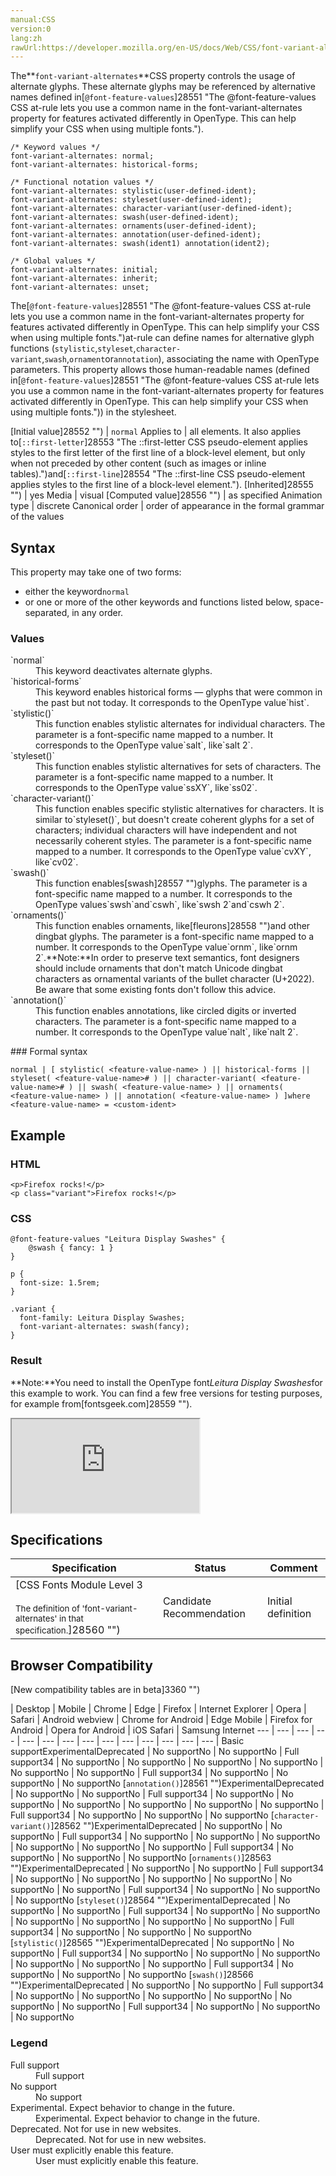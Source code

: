 ```yaml
---
manual:CSS
version:0
lang:zh
rawUrl:https://developer.mozilla.org/en-US/docs/Web/CSS/font-variant-alternates#swash()
---
```






The**`font-variant-alternates`**CSS property controls the usage of alternate glyphs. These alternate glyphs may be referenced by alternative names defined in[`@font-feature-values`]28551 "The @font-feature-values CSS at-rule lets you use a common name in the font-variant-alternates property for features activated differently in OpenType. This can help simplify your CSS when using multiple fonts.").


```
/* Keyword values */
font-variant-alternates: normal;
font-variant-alternates: historical-forms;

/* Functional notation values */
font-variant-alternates: stylistic(user-defined-ident);
font-variant-alternates: styleset(user-defined-ident);
font-variant-alternates: character-variant(user-defined-ident);
font-variant-alternates: swash(user-defined-ident);
font-variant-alternates: ornaments(user-defined-ident);
font-variant-alternates: annotation(user-defined-ident);
font-variant-alternates: swash(ident1) annotation(ident2);

/* Global values */
font-variant-alternates: initial;
font-variant-alternates: inherit;
font-variant-alternates: unset;
```


The[`@font-feature-values`]28551 "The @font-feature-values CSS at-rule lets you use a common name in the font-variant-alternates property for features activated differently in OpenType. This can help simplify your CSS when using multiple fonts.")at-rule can define names for alternative glyph functions (`stylistic`,`styleset`,`character-variant`,`swash`,`ornament`or`annotation`), associating the name with OpenType parameters. This property allows those human-readable names (defined in[`@font-feature-values`]28551 "The @font-feature-values CSS at-rule lets you use a common name in the font-variant-alternates property for features activated differently in OpenType. This can help simplify your CSS when using multiple fonts.")) in the stylesheet.


[Initial value]28552 "") | `normal` 
Applies to | all elements. It also applies to[`::first-letter`]28553 "The ::first-letter CSS pseudo-element applies styles to the first letter of the first line of a block-level element, but only when not preceded by other content (such as images or inline tables).")and[`::first-line`]28554 "The ::first-line CSS pseudo-element applies styles to the first line of a block-level element."). 
[Inherited]28555 "") | yes 
Media | visual 
[Computed value]28556 "") | as specified 
Animation type | discrete 
Canonical order | order of appearance in the formal grammar of the values 


## Syntax<a name="Syntax"></a>


This property may take one of two forms:


* either the keyword`normal`
* or one or more of the other keywords and functions listed below, space-separated, in any order.

### Values<a name="Values"></a>
<dl><dt id=''>`normal`</dt><dd>This keyword deactivates alternate glyphs.</dd><dt id=''>`historical-forms`</dt><dd>This keyword enables historical forms — glyphs that were common in the past but not today. It corresponds to the OpenType value`hist`.</dd><dt id=''>`stylistic()`</dt><dd>This function enables stylistic alternates for individual characters. The parameter is a font-specific name mapped to a number. It corresponds to the OpenType value`salt`, like`salt 2`.</dd><dt id=''>`styleset()`</dt><dd>This function enables stylistic alternatives for sets of characters. The parameter is a font-specific name mapped to a number. It corresponds to the OpenType value`ssXY`, like`ss02`.</dd><dt id=''>`character-variant()`</dt><dd>This function enables specific stylistic alternatives for characters. It is similar to`styleset()`, but doesn&#39;t create coherent glyphs for a set of characters; individual characters will have independent and not necessarily coherent styles. The parameter is a font-specific name mapped to a number. It corresponds to the OpenType value`cvXY`, like`cv02`.</dd><dt id=''>`swash()`</dt><dd>This function enables[swash]28557 "")glyphs. The parameter is a font-specific name mapped to a number. It corresponds to the OpenType values`swsh`and`cswh`, like`swsh 2`and`cswh 2`.</dd><dt id=''>`ornaments()`</dt><dd>This function enables ornaments, like[fleurons]28558 "")and other dingbat glyphs. The parameter is a font-specific name mapped to a number. It corresponds to the OpenType value`ornm`, like`ornm 2`.**Note:**In order to preserve text semantics, font designers should include ornaments that don&#39;t match Unicode dingbat characters as ornamental variants of the bullet character (U+2022). Be aware that some existing fonts don&#39;t follow this advice.
</dd><dt id=''>`annotation()`</dt><dd>This function enables annotations, like circled digits or inverted characters. The parameter is a font-specific name mapped to a number. It corresponds to the OpenType value`nalt`, like`nalt 2`.</dd></dl>
### Formal syntax<a name="Formal_syntax"></a>

```
normal | [ stylistic( <feature-value-name> ) || historical-forms || styleset( <feature-value-name># ) || character-variant( <feature-value-name># ) || swash( <feature-value-name> ) || ornaments( <feature-value-name> ) || annotation( <feature-value-name> ) ]where <feature-value-name> = <custom-ident>
```

## Example<a name="Example"></a>

### HTML<a name="HTML"></a>

```
<p>Firefox rocks!</p>
<p class="variant">Firefox rocks!</p>
```

### CSS<a name="CSS"></a>

```
@font-feature-values "Leitura Display Swashes" {
    @swash { fancy: 1 }
}

p {
  font-size: 1.5rem;
}

.variant {
  font-family: Leitura Display Swashes;
  font-variant-alternates: swash(fancy);
}
```

### Result<a name="Result"></a>


**Note:**You need to install the OpenType font*Leitura Display Swashes*for this example to work. You can find a few free versions for testing purposes, for example from[fontsgeek.com]28559 "").




<iframe src='https://mdn.mozillademos.org/en-US/docs/Web/CSS/font-variant-alternates$samples/Example?revision=1354953' width='null' height='null'></iframe>



## Specifications<a name="Specifications"></a>

Specification | Status | Comment 
 ---  |  ---  |  ---  | 
[CSS Fonts Module Level 3<br></br><small>The definition of &#39;font-variant-alternates&#39; in that specification.</small>]28560 "") | Candidate Recommendation | Initial definition 


## Browser Compatibility<a name="Browser_Compatibility"></a>
[New compatibility tables are in beta<i></i>]3360 "")

 | <abbr>Desktop<i></i></abbr> | <abbr>Mobile<i></i></abbr> 
 | <abbr>Chrome<i></i></abbr> | <abbr>Edge<i></i></abbr> | <abbr>Firefox<i></i></abbr> | <abbr>Internet Explorer<i></i></abbr> | <abbr>Opera<i></i></abbr> | <abbr>Safari<i></i></abbr> | <abbr>Android webview<i></i></abbr> | <abbr>Chrome for Android<i></i></abbr> | <abbr>Edge Mobile<i></i></abbr> | <abbr>Firefox for Android<i></i></abbr> | <abbr>Opera for Android<i></i></abbr> | <abbr>iOS Safari<i></i></abbr> | <abbr>Samsung Internet<i></i></abbr> 
 ---  |  ---  |  ---  |  ---  |  ---  |  ---  |  ---  |  ---  |  ---  |  ---  |  ---  |  ---  |  ---  |  ---  | 
Basic support<abbr>Experimental<i></i></abbr><abbr>Deprecated<i></i></abbr> | <abbr>No support</abbr>No | <abbr>No support</abbr>No | <abbr>Full support</abbr>34 | <abbr>No support</abbr>No | <abbr>No support</abbr>No | <abbr>No support</abbr>No | <abbr>No support</abbr>No | <abbr>No support</abbr>No | <abbr>No support</abbr>No | <abbr>Full support</abbr>34 | <abbr>No support</abbr>No | <abbr>No support</abbr>No | <abbr>No support</abbr>No 
[`annotation()`]28561 "")<abbr>Experimental<i></i></abbr><abbr>Deprecated<i></i></abbr> | <abbr>No support</abbr>No | <abbr>No support</abbr>No | <abbr>Full support</abbr>34 | <abbr>No support</abbr>No | <abbr>No support</abbr>No | <abbr>No support</abbr>No | <abbr>No support</abbr>No | <abbr>No support</abbr>No | <abbr>No support</abbr>No | <abbr>Full support</abbr>34 | <abbr>No support</abbr>No | <abbr>No support</abbr>No | <abbr>No support</abbr>No 
[`character-variant()`]28562 "")<abbr>Experimental<i></i></abbr><abbr>Deprecated<i></i></abbr> | <abbr>No support</abbr>No | <abbr>No support</abbr>No | <abbr>Full support</abbr>34 | <abbr>No support</abbr>No | <abbr>No support</abbr>No | <abbr>No support</abbr>No | <abbr>No support</abbr>No | <abbr>No support</abbr>No | <abbr>No support</abbr>No | <abbr>Full support</abbr>34 | <abbr>No support</abbr>No | <abbr>No support</abbr>No | <abbr>No support</abbr>No 
[`ornaments()`]28563 "")<abbr>Experimental<i></i></abbr><abbr>Deprecated<i></i></abbr> | <abbr>No support</abbr>No | <abbr>No support</abbr>No | <abbr>Full support</abbr>34 | <abbr>No support</abbr>No | <abbr>No support</abbr>No | <abbr>No support</abbr>No | <abbr>No support</abbr>No | <abbr>No support</abbr>No | <abbr>No support</abbr>No | <abbr>Full support</abbr>34 | <abbr>No support</abbr>No | <abbr>No support</abbr>No | <abbr>No support</abbr>No 
[`styleset()`]28564 "")<abbr>Experimental<i></i></abbr><abbr>Deprecated<i></i></abbr> | <abbr>No support</abbr>No | <abbr>No support</abbr>No | <abbr>Full support</abbr>34 | <abbr>No support</abbr>No | <abbr>No support</abbr>No | <abbr>No support</abbr>No | <abbr>No support</abbr>No | <abbr>No support</abbr>No | <abbr>No support</abbr>No | <abbr>Full support</abbr>34 | <abbr>No support</abbr>No | <abbr>No support</abbr>No | <abbr>No support</abbr>No 
[`stylistic()`]28565 "")<abbr>Experimental<i></i></abbr><abbr>Deprecated<i></i></abbr> | <abbr>No support</abbr>No | <abbr>No support</abbr>No | <abbr>Full support</abbr>34 | <abbr>No support</abbr>No | <abbr>No support</abbr>No | <abbr>No support</abbr>No | <abbr>No support</abbr>No | <abbr>No support</abbr>No | <abbr>No support</abbr>No | <abbr>Full support</abbr>34 | <abbr>No support</abbr>No | <abbr>No support</abbr>No | <abbr>No support</abbr>No 
[`swash()`]28566 "")<abbr>Experimental<i></i></abbr><abbr>Deprecated<i></i></abbr> | <abbr>No support</abbr>No | <abbr>No support</abbr>No | <abbr>Full support</abbr>34 | <abbr>No support</abbr>No | <abbr>No support</abbr>No | <abbr>No support</abbr>No | <abbr>No support</abbr>No | <abbr>No support</abbr>No | <abbr>No support</abbr>No | <abbr>Full support</abbr>34 | <abbr>No support</abbr>No | <abbr>No support</abbr>No | <abbr>No support</abbr>No 


### Legend<a name="Legend"></a>
<dl><dt id=''><abbr>Full support</abbr></dt><dd>Full support</dd><dt id=''><abbr>No support</abbr></dt><dd>No support</dd><dt id=''><abbr>Experimental. Expect behavior to change in the future.<i></i></abbr></dt><dd>Experimental. Expect behavior to change in the future.</dd><dt id=''><abbr>Deprecated. Not for use in new websites.<i></i></abbr></dt><dd>Deprecated. Not for use in new websites.</dd><dt id=''><abbr>User must explicitly enable this feature.<i></i></abbr></dt><dd>User must explicitly enable this feature.</dd></dl>



